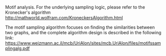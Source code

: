 Motif analysis.
For the underlying sampling logic, please refer to the Kronecker's algorithm 
http://mathworld.wolfram.com/KroneckersAlgorithm.html

The motif sampling algorithm focuses on finding the similarities between two 
graphs, and the complete algorithm design is described in the following link:
https://www.weizmann.ac.il/mcb/UriAlon/sites/mcb.UriAlon/files/motifssamplingalg.pdf

